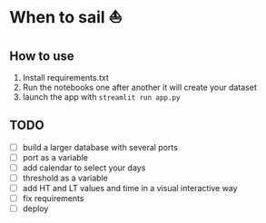 # When to sail ⛵

## How to use 
1. Install requirements.txt
2. Run the notebooks one after another it will create your dataset
3. launch the app with `streamlit run app.py`

## TODO
- [ ] build a larger database with several ports
- [ ] port as a variable
- [ ] add calendar to select your days
- [ ] threshold as a variable
- [ ] add HT and LT values and time in a visual interactive way
- [ ] fix requirements
- [ ] deploy
